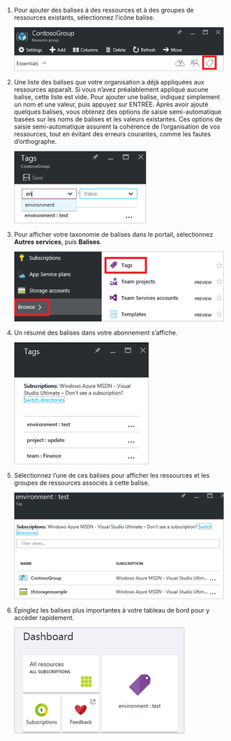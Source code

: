 1. Pour ajouter des balises à des ressources et à des groupes de ressources existants, sélectionnez l’icône balise.

     ![Balises des panneaux de ressources et de groupe de ressources](./media/resource-manager-tag-resources/select-tag-icon.png)

1. Une liste des balises que votre organisation a déjà appliquées aux ressources apparaît. Si vous n’avez préalablement appliqué aucune balise, cette liste est vide. Pour ajouter une balise, indiquez simplement un nom et une valeur, puis appuyez sur ENTRÉE. Après avoir ajouté quelques balises, vous obtenez des options de saisie semi-automatique basées sur les noms de balises et les valeurs existantes. Ces options de saisie semi-automatique assurent la cohérence de l’organisation de vos ressources, tout en évitant des erreurs courantes, comme les fautes d’orthographe.

     ![Baliser des ressources avec des paires nom/valeur](./media/resource-manager-tag-resources/tag-resources.png)

1. Pour afficher votre taxonomie de balises dans le portail, sélectionnez **Autres services**, puis **Balises**.

     ![Rechercher des balises via le hub Parcourir](./media/resource-manager-tag-resources/browse-tags.png)

1. Un résumé des balises dans votre abonnement s’affiche.

     ![Afficher toutes les balises](./media/resource-manager-tag-resources/tag-taxonomy.png)

1. Sélectionnez l’une de ces balises pour afficher les ressources et les groupes de ressources associés à cette balise.

     ![Afficher les ressources balisées](./media/resource-manager-tag-resources/show-tagged-resources.png)

1. Épinglez les balises plus importantes à votre tableau de bord pour y accéder rapidement.

     ![Épingler des balises au tableau d'accueil](./media/resource-manager-tag-resources/show-pinned-tag.png)

<!---HONumber=AcomDC_0824_2016-->